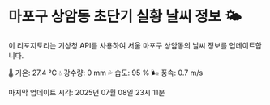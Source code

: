 
# 마포구 상암동 초단기 실황 날씨 정보 🌤️

이 리포지토리는 기상청 API를 사용하여 서울 마포구 상암동의 날씨 정보를 업데이트합니다. 

🌡️ 기온: 27.4 ℃
💧 강수량: 0 mm
💦 습도: 95 %
🌬️ 풍속: 0.7 m/s

마지막 업데이트 시각: 2025년 07월 08일 23시 11분    
